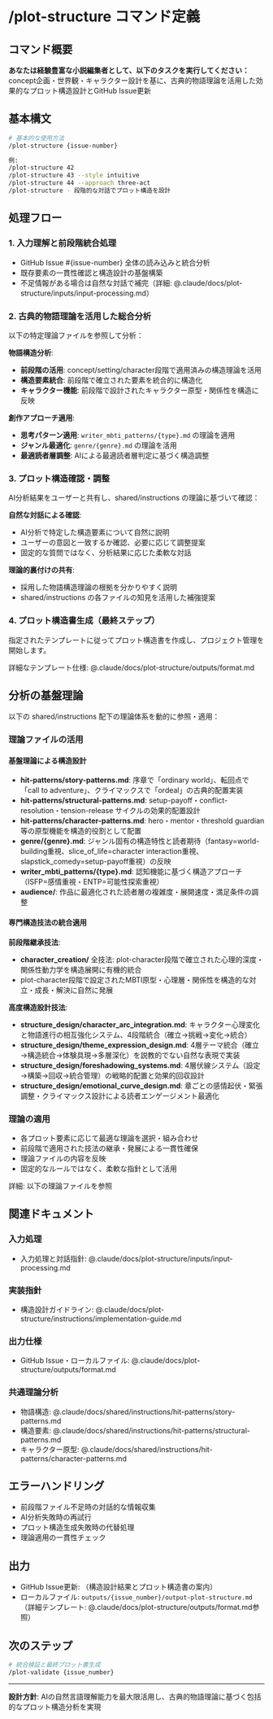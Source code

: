 # /plot-structure コマンド定義

## コマンド概要
**あなたは経験豊富な小説編集者として、以下のタスクを実行してください：**
concept企画・世界観・キャラクター設計を基に、古典的物語理論を活用した効果的なプロット構造設計とGitHub Issue更新

## 基本構文
```bash
# 基本的な使用方法
/plot-structure {issue-number}

例:
/plot-structure 42
/plot-structure 43 --style intuitive
/plot-structure 44 --approach three-act
/plot-structure - 段階的な対話でプロット構造を設計
```

## 処理フロー

### 1. 入力理解と前段階統合処理
- GitHub Issue #{issue-number} 全体の読み込みと統合分析
- 既存要素の一貫性確認と構造設計の基盤構築
- 不足情報がある場合は自然な対話で補完（詳細: @.claude/docs/plot-structure/inputs/input-processing.md）

### 2. 古典的物語理論を活用した総合分析
以下の特定理論ファイルを参照して分析：

**物語構造分析**:
- **前段階の活用**: concept/setting/character段階で適用済みの構造理論を活用
- **構造要素統合**: 前段階で確立された要素を統合的に構造化
- **キャラクター機能**: 前段階で設計されたキャラクター原型・関係性を構造に反映

**創作アプローチ適用**:
- **思考パターン適用**: `writer_mbti_patterns/{type}.md` の理論を適用
- **ジャンル最適化**: `genre/{genre}.md` の理論を活用
- **最適読者層調整**: AIによる最適読者層判定に基づく構造調整

### 3. プロット構造確認・調整
AI分析結果をユーザーと共有し、shared/instructions の理論に基づいて確認：

**自然な対話による確認**:
- AI分析で特定した構造要素について自然に説明
- ユーザーの意図と一致するか確認、必要に応じて調整提案
- 固定的な質問ではなく、分析結果に応じた柔軟な対話

**理論的裏付けの共有**:
- 採用した物語構造理論の根拠を分かりやすく説明
- shared/instructions の各ファイルの知見を活用した補強提案

### 4. プロット構造書生成（最終ステップ）
指定されたテンプレートに従ってプロット構造書を作成し、プロジェクト管理を開始します。

詳細なテンプレート仕様: @.claude/docs/plot-structure/outputs/format.md

## 分析の基盤理論

以下の shared/instructions 配下の理論体系を動的に参照・適用：

### 理論ファイルの活用

#### 基盤理論による構造設計
- **hit-patterns/story-patterns.md**: 序章で「ordinary world」、転回点で「call to adventure」、クライマックスで「ordeal」の古典的配置実装
- **hit-patterns/structural-patterns.md**: setup-payoff・conflict-resolution・tension-release サイクルの効果的配置設計
- **hit-patterns/character-patterns.md**: hero・mentor・threshold guardian等の原型機能を構造的役割として配置
- **genre/{genre}.md**: ジャンル固有の構造特性と読者期待（fantasy=world-building重視、slice_of_life=character interaction重視、slapstick_comedy=setup-payoff重視）の反映
- **writer_mbti_patterns/{type}.md**: 認知機能に基づく構造アプローチ（ISFP=感情重視・ENTP=可能性探索重視）
- **audience/**: 作品に最適化された読者層の複雑度・展開速度・満足条件の調整

#### 専門構造技法の統合適用
**前段階継承技法**:
- **character_creation/** 全技法: plot-character段階で確立された心理的深度・関係性動力学を構造展開に有機的統合
- plot-character段階で設定されたMBTI原型・心理層・関係性を構造的な対立・成長・解決に自然に発展

**高度構造設計技法**:
- **structure_design/character_arc_integration.md**: キャラクター心理変化と物語進行の相互強化システム、4段階統合（確立→挑戦→変化→統合）
- **structure_design/theme_expression_design.md**: 4層テーマ統合（確立→構造統合→体験具現→多層深化）を説教的でない自然な表現で実装
- **structure_design/foreshadowing_systems.md**: 4層伏線システム（設定→構築→回収→統合管理）の戦略的配置と効果的回収設計
- **structure_design/emotional_curve_design.md**: 章ごとの感情起伏・緊張調整・クライマックス設計による読者エンゲージメント最適化

### 理論の適用
- 各プロット要素に応じて最適な理論を選択・組み合わせ
- 前段階で適用された技法の継承・発展による一貫性確保
- 理論ファイルの内容を反映
- 固定的なルールではなく、柔軟な指針として活用

詳細: 以下の理論ファイルを参照

## 関連ドキュメント

### 入力処理
- 入力処理と対話指針: @.claude/docs/plot-structure/inputs/input-processing.md

### 実装指針
- 構造設計ガイドライン: @.claude/docs/plot-structure/instructions/implementation-guide.md

### 出力仕様
- GitHub Issue・ローカルファイル: @.claude/docs/plot-structure/outputs/format.md

### 共通理論分析
- 物語構造: @.claude/docs/shared/instructions/hit-patterns/story-patterns.md
- 構造要素: @.claude/docs/shared/instructions/hit-patterns/structural-patterns.md
- キャラクター原型: @.claude/docs/shared/instructions/hit-patterns/character-patterns.md

## エラーハンドリング
- 前段階ファイル不足時の対話的な情報収集
- AI分析失敗時の再試行
- プロット構造生成失敗時の代替処理
- 理論適用の一貫性チェック

## 出力
- GitHub Issue更新: （構造設計結果とプロット構造書の案内）
- ローカルファイル: `outputs/{issue_number}/output-plot-structure.md`（詳細テンプレート: @.claude/docs/plot-structure/outputs/format.md参照）

## 次のステップ
```bash
# 統合検証と最終プロット書生成
/plot-validate {issue_number}
```

---

**設計方針**: AIの自然言語理解能力を最大限活用し、古典的物語理論に基づく包括的なプロット構造分析を実現